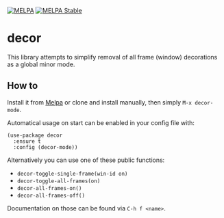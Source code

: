 [![MELPA][melpa-badge]][melpa-package]
[![MELPA Stable][melpa-stable-badge]][melpa-stable-package]

# decor

This library attempts to simplify removal of all frame (window) decorations as
a global minor mode.

## How to

Install it from [Melpa](https://melpa.org/#/getting-started) or clone and
install manually, then simply `M-x decor-mode`.

Automatical usage on start can be enabled in your config file with:

```elisp
(use-package decor
  :ensure t
  :config (decor-mode))
```

Alternatively you can use one of these public functions:

* `decor-toggle-single-frame(win-id on)`
* `decor-toggle-all-frames(on)`
* `decor-all-frames-on()`
* `decor-all-frames-off()`

Documentation on those can be found via `C-h f <name>`.

[melpa-badge]: http://melpa.org/packages/decor-badge.svg
[melpa-package]: http://melpa.org/#/decor
[melpa-stable-badge]: http://stable.melpa.org/packages/decor-badge.svg
[melpa-stable-package]: http://stable.melpa.org/#/decor
